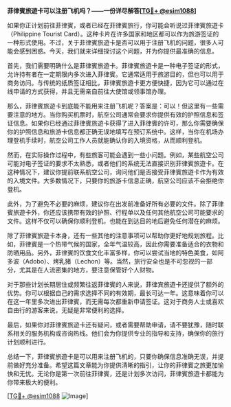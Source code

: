 **菲律賓旅遊卡可以注册飞机吗？——一份详尽解答[[TG💪+ @esim1088](https://t.me/s/esim1088)]**

如果你正计划前往菲律賓，或者已经在菲律賓旅行，你可能会听说过菲律賓旅遊卡（Philippine Tourist Card）。这种卡片在许多国家和地区都可以作为旅游签证的一种形式使用。不过，关于菲律賓旅遊卡是否可以用于注册飞机的问题，很多人可能会感到困惑。今天，我们就来详细探讨这个问题，并为你提供最准确的信息。

首先，我们需要明确什么是菲律賓旅遊卡。菲律賓旅遊卡是一种电子签证的形式，允许持有者在一定期限内多次进入菲律賓。它通常适用于旅游目的，但也可以用于商务访问。与传统的纸质签证相比，菲律賓旅遊卡更方便快捷，因为它可以通过在线申请的方式获得，并且无需亲自前往大使馆或领事馆办理。

那么，菲律賓旅遊卡到底能不能用来注册飞机呢？答案是：可以！但这里有一些需要注意的地方。当你购买机票时，航空公司通常会要求你提供有效的护照信息和签证信息。如果你已经通过菲律賓旅遊卡获得了进入菲律賓的许可，那么你需要确保你的护照信息和旅游卡信息都正确无误地填写在预订系统中。这样，当你在机场办理登机手续时，航空公司工作人员就能确认你的入境资格，从而顺利登机。

然而，在实际操作过程中，有些旅客可能会遇到一些小问题。例如，某些航空公司可能对电子签证的要求不太熟悉，或者他们的系统无法直接识别菲律賓旅遊卡。在这种情况下，建议你提前联系航空公司，询问他们是否接受菲律賓旅遊卡作为有效的入境文件。大多数情况下，只要你的旅游卡信息正确，航空公司应该不会拒绝你登机。

此外，为了避免不必要的麻烦，建议你在出发前准备好所有必要的文件。除了菲律賓旅遊卡外，你还应该携带有效的护照、行程单以及任何其他航空公司可能要求的文件。这样不仅可以确保你顺利登机，也能在到达目的地后避免任何潜在的麻烦。

除了菲律賓旅遊卡本身，还有一些其他的注意事项可以帮助你更好地规划旅程。比如，菲律賓是一个热带气候的国家，全年气温较高，因此你需要准备适合的衣物和防晒用品。另外，菲律賓的饮食文化丰富多样，你可以尝试当地的特色美食，如阿多波（Adobo）、烤乳猪（Lechon）等。当然，旅行安全也是不可忽视的一部分，尤其是在人流密集的地方，要注意保管好个人财物。

对于那些计划长期居住或频繁往返菲律賓的人来说，菲律宾旅遊卡还提供了额外的优势。你可以根据自己的需求选择不同的有效期，最长可达一年。这意味着你可以在这一年里多次进出菲律賓，而无需每次都重新申请签证。这对于商务人士或喜欢自由行的游客来说，无疑是非常便利的选择。

最后，如果你对菲律賓旅遊卡还有疑问，或者需要帮助申请，请不要犹豫，随时联系相关的服务机构或咨询热线。他们会为你提供专业的指导和支持，确保你的旅行计划顺利进行。

总结一下，菲律賓旅遊卡是可以用来注册飞机的，只要你确保信息准确无误，并提前做好充分准备。希望这篇文章能为你提供清晰的指引，让你的菲律賓之旅更加愉快和无忧。无论你是第一次前往菲律賓，还是计划多次访问，菲律賓旅遊卡都能为你带来极大的便利。

[[TG💪+ @esim1088](https://t.me/s/esim1088) ![Image](https://i.postimg.cc/4NQfJmqS/Snipaste-2025-05-13-00-14-12.png)]
